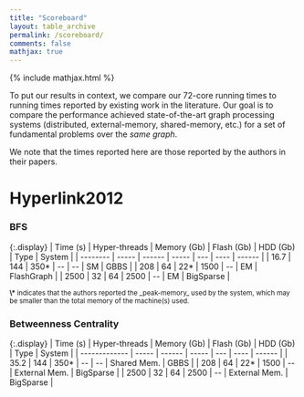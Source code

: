 ```yaml
---
title: "Scoreboard"
layout: table_archive
permalink: /scoreboard/
comments: false
mathjax: true
---
```


{% include mathjax.html %}

To put our results in context, we compare our 72-core running times to running
times reported by existing work in the literature. Our goal is to compare the
performance achieved state-of-the-art graph processing systems (distributed,
external-memory, shared-memory, etc.) for a set of fundamental problems over the
_same graph_.

We note that the times reported here are those reported by the authors in their
papers.

# Hyperlink2012

### BFS

{:.display}
| Time (s) | Hyper-threads | Memory (Gb) | Flash (Gb) | HDD (Gb) | Type | System |
| -------- | -----         | ------      | -----      | --- | ---- | ------ |
| 16.7     | 144           | 350*        | --         | -- | SM | GBBS |
| 208      | 64            | 22*         | 1500       | -- | EM | FlashGraph |
| 2500     | 32            | 64          | 2500       | -- | EM | BigSparse |


<small>
<b>\*</b> indicates that the authors reported the _peak-memory_ used by the system, which may be smaller than the total memory of the machine(s) used.
</small>


### Betweenness Centrality

{:.display}
| Time (s) | Hyper-threads | Memory (Gb) | Flash (Gb) | HDD (Gb) | Type | System |
| ------------- | ----- | ------ | ----- | --- | ---- | ------ |
| 35.2 | 144 | 350* | -- | -- | Shared Mem. | GBBS |
| 208  | 64  | 22*  | 1500 | -- | External Mem. | BigSparse |
| 2500 | 32  | 64  | 2500 | -- | External Mem. | BigSparse |

